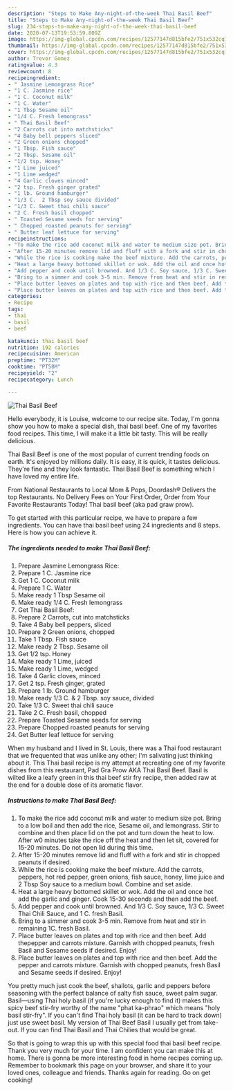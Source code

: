 ```yaml
---
description: "Steps to Make Any-night-of-the-week Thai Basil Beef"
title: "Steps to Make Any-night-of-the-week Thai Basil Beef"
slug: 234-steps-to-make-any-night-of-the-week-thai-basil-beef
date: 2020-07-13T19:53:59.809Z
image: https://img-global.cpcdn.com/recipes/12577147d815bfe2/751x532cq70/thai-basil-beef-recipe-main-photo.jpg
thumbnail: https://img-global.cpcdn.com/recipes/12577147d815bfe2/751x532cq70/thai-basil-beef-recipe-main-photo.jpg
cover: https://img-global.cpcdn.com/recipes/12577147d815bfe2/751x532cq70/thai-basil-beef-recipe-main-photo.jpg
author: Trevor Gomez
ratingvalue: 4.3
reviewcount: 8
recipeingredient:
- " Jasmine Lemongrass Rice"
- "1 C. Jasmine rice"
- "1 C. Coconut milk"
- "1 C. Water"
- "1 Tbsp Sesame oil"
- "1/4 C. Fresh lemongrass"
- " Thai Basil Beef"
- "2 Carrots cut into matchsticks"
- "4 Baby bell peppers sliced"
- "2 Green onions chopped"
- "1 Tbsp. Fish sauce"
- "2 Tbsp. Sesame oil"
- "1/2 tsp. Honey"
- "1 Lime juiced"
- "1 Lime wedged"
- "4 Garlic cloves minced"
- "2 tsp. Fresh ginger grated"
- "1 lb. Ground hamburger"
- "1/3 C.  2 Tbsp soy sauce divided"
- "1/3 C. Sweet thai chili sauce"
- "2 C. Fresh basil chopped"
- " Toasted Sesame seeds for serving"
- " Chopped roasted peanuts for serving"
- " Butter leaf lettuce for serving"
recipeinstructions:
- "To make the rice add coconut milk and water to medium size pot. Bring to a low boil and then add the rice, Sesame oil, and lemongrass. Stir to combine and then place lid on the pot and turn down the heat to low. After w0 minutes take the rice off the heat and then let sit, covered for 15-20 minutes. Do not open lid during this time."
- "After 15-20 minutes remove lid and fluff with a fork and stir in chopped peanuts if desired."
- "While the rice is cooking make the beef mixture. Add the carrots, peppers, hot red pepper, green onions, fish sauce, honey, lime juice and 2 Tbsp Soy sauce to a medium bowl. Combine and set aside."
- "Heat a large heavy bottomed skillet or wok. Add the oil and once hot add the garlic and ginger. Cook 15-30 seconds and then add the beef."
- "Add pepper and cook until browned. And 1/3 C. Soy sauce, 1/3 C. Sweet Thai Chili Sauce, and 1 C. fresh Basil."
- "Bring to a simmer and cook 3-5 min. Remove from heat and stir in remaining 1C. fresh Basil."
- "Place butter leaves on plates and top with rice and then beef. Add thepepper and carrots mixture. Garnish with chopped peanuts, fresh Basil and Sesame seeds if desired. Enjoy!"
- "Place butter leaves on plates and top with rice and then beef. Add the pepper and carrots mixture. Garnish with chopped peanuts, fresh Basil and Sesame seeds if desired. Enjoy!"
categories:
- Recipe
tags:
- thai
- basil
- beef

katakunci: thai basil beef 
nutrition: 192 calories
recipecuisine: American
preptime: "PT32M"
cooktime: "PT58M"
recipeyield: "2"
recipecategory: Lunch

---
```



![Thai Basil Beef](https://img-global.cpcdn.com/recipes/12577147d815bfe2/751x532cq70/thai-basil-beef-recipe-main-photo.jpg)

Hello everybody, it is Louise, welcome to our recipe site. Today, I'm gonna show you how to make a special dish, thai basil beef. One of my favorites food recipes. This time, I will make it a little bit tasty. This will be really delicious.

Thai Basil Beef is one of the most popular of current trending foods on earth. It's enjoyed by millions daily. It is easy, it is quick, it tastes delicious. They're fine and they look fantastic. Thai Basil Beef is something which I have loved my entire life.

From National Restaurants to Local Mom &amp; Pops, Doordash® Delivers the top Restaurants. No Delivery Fees on Your First Order, Order from Your Favorite Restaurants Today! Thai basil beef (aka pad graw prow).


To get started with this particular recipe, we have to prepare a few ingredients. You can have thai basil beef using 24 ingredients and 8 steps. Here is how you can achieve it.

<!--inarticleads1-->

##### The ingredients needed to make Thai Basil Beef:

1. Prepare  Jasmine Lemongrass Rice:
1. Prepare 1 C. Jasmine rice
1. Get 1 C. Coconut milk
1. Prepare 1 C. Water
1. Make ready 1 Tbsp Sesame oil
1. Make ready 1/4 C. Fresh lemongrass
1. Get  Thai Basil Beef:
1. Prepare 2 Carrots, cut into matchsticks
1. Take 4 Baby bell peppers, sliced
1. Prepare 2 Green onions, chopped
1. Take 1 Tbsp. Fish sauce
1. Make ready 2 Tbsp. Sesame oil
1. Get 1/2 tsp. Honey
1. Make ready 1 Lime, juiced
1. Make ready 1 Lime, wedged
1. Take 4 Garlic cloves, minced
1. Get 2 tsp. Fresh ginger, grated
1. Prepare 1 lb. Ground hamburger
1. Make ready 1/3 C. &amp; 2 Tbsp. soy sauce, divided
1. Take 1/3 C. Sweet thai chili sauce
1. Take 2 C. Fresh basil, chopped
1. Prepare  Toasted Sesame seeds for serving
1. Prepare  Chopped roasted peanuts for serving
1. Get  Butter leaf lettuce for serving


When my husband and I lived in St. Louis, there was a Thai food restaurant that we frequented that was unlike any other; I&#39;m salivating just thinking about it. This Thai basil recipe is my attempt at recreating one of my favorite dishes from this restaurant, Pad Gra Prow AKA Thai Basil Beef. Basil is wilted like a leafy green in this thai beef stir fry recipe, then added raw at the end for a double dose of its aromatic flavor. 

<!--inarticleads2-->

##### Instructions to make Thai Basil Beef:

1. To make the rice add coconut milk and water to medium size pot. Bring to a low boil and then add the rice, Sesame oil, and lemongrass. Stir to combine and then place lid on the pot and turn down the heat to low. After w0 minutes take the rice off the heat and then let sit, covered for 15-20 minutes. Do not open lid during this time.
1. After 15-20 minutes remove lid and fluff with a fork and stir in chopped peanuts if desired.
1. While the rice is cooking make the beef mixture. Add the carrots, peppers, hot red pepper, green onions, fish sauce, honey, lime juice and 2 Tbsp Soy sauce to a medium bowl. Combine and set aside.
1. Heat a large heavy bottomed skillet or wok. Add the oil and once hot add the garlic and ginger. Cook 15-30 seconds and then add the beef.
1. Add pepper and cook until browned. And 1/3 C. Soy sauce, 1/3 C. Sweet Thai Chili Sauce, and 1 C. fresh Basil.
1. Bring to a simmer and cook 3-5 min. Remove from heat and stir in remaining 1C. fresh Basil.
1. Place butter leaves on plates and top with rice and then beef. Add thepepper and carrots mixture. Garnish with chopped peanuts, fresh Basil and Sesame seeds if desired. Enjoy!
1. Place butter leaves on plates and top with rice and then beef. Add the pepper and carrots mixture. Garnish with chopped peanuts, fresh Basil and Sesame seeds if desired. Enjoy!


You pretty much just cook the beef, shallots, garlic and peppers before seasoning with the perfect balance of salty fish sauce, sweet palm sugar. Basil—using Thai holy basil (if you&#39;re lucky enough to find it) makes this spicy beef stir-fry worthy of the name &#34;phat ka-phrao&#34; which means &#34;holy basil stir-fry&#34;. If you can&#39;t find Thai holy basil (it can be hard to track down) just use sweet basil. My version of Thai Beef Basil I usually get from take-out. If you can find Thai Basil and Thai Chilies that would be great. 

So that is going to wrap this up with this special food thai basil beef recipe. Thank you very much for your time. I am confident you can make this at home. There is gonna be more interesting food in home recipes coming up. Remember to bookmark this page on your browser, and share it to your loved ones, colleague and friends. Thanks again for reading. Go on get cooking!
